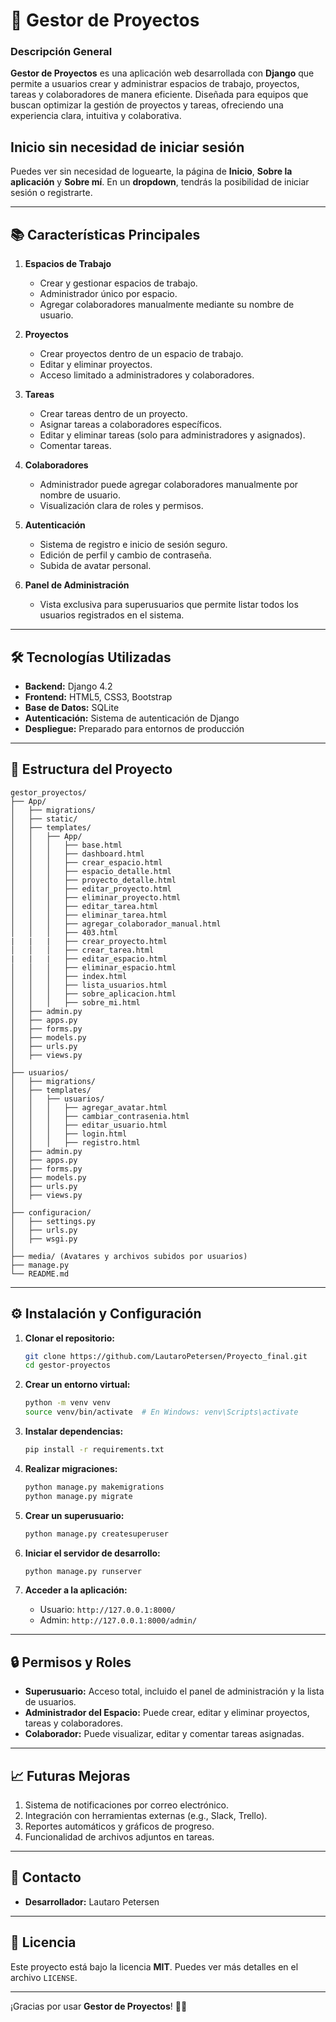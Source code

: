 # 🚀 **Gestor de Proyectos**

### **Descripción General**
**Gestor de Proyectos** es una aplicación web desarrollada con **Django** que permite a usuarios crear y administrar espacios de trabajo, proyectos, tareas y colaboradores de manera eficiente. Diseñada para equipos que buscan optimizar la gestión de proyectos y tareas, ofreciendo una experiencia clara, intuitiva y colaborativa.

## Inicio sin necesidad de iniciar sesión
Puedes ver sin necesidad de loguearte, la página de **Inicio**, **Sobre la aplicación** y **Sobre mí**. En un **dropdown**, tendrás la posibilidad de iniciar sesión o registrarte.

---

## 📚 **Características Principales**
1. **Espacios de Trabajo**  
   - Crear y gestionar espacios de trabajo.  
   - Administrador único por espacio.  
   - Agregar colaboradores manualmente mediante su nombre de usuario.

2. **Proyectos**  
   - Crear proyectos dentro de un espacio de trabajo.  
   - Editar y eliminar proyectos.  
   - Acceso limitado a administradores y colaboradores.

3. **Tareas**  
   - Crear tareas dentro de un proyecto.  
   - Asignar tareas a colaboradores específicos.  
   - Editar y eliminar tareas (solo para administradores y asignados).  
   - Comentar tareas.

4. **Colaboradores**  
   - Administrador puede agregar colaboradores manualmente por nombre de usuario.  
   - Visualización clara de roles y permisos.

5. **Autenticación**  
   - Sistema de registro e inicio de sesión seguro.  
   - Edición de perfil y cambio de contraseña.  
   - Subida de avatar personal.

6. **Panel de Administración**  
   - Vista exclusiva para superusuarios que permite listar todos los usuarios registrados en el sistema.

---

## 🛠️ **Tecnologías Utilizadas**
- **Backend:** Django 4.2  
- **Frontend:** HTML5, CSS3, Bootstrap  
- **Base de Datos:** SQLite  
- **Autenticación:** Sistema de autenticación de Django  
- **Despliegue:** Preparado para entornos de producción  

---

## 📂 **Estructura del Proyecto**
```
gestor_proyectos/
├── App/
│   ├── migrations/
│   ├── static/
│   ├── templates/
│   │   ├── App/
│   │   │   ├── base.html
│   │   │   ├── dashboard.html
│   │   │   ├── crear_espacio.html
│   │   │   ├── espacio_detalle.html
│   │   │   ├── proyecto_detalle.html
│   │   │   ├── editar_proyecto.html
│   │   │   ├── eliminar_proyecto.html
│   │   │   ├── editar_tarea.html
│   │   │   ├── eliminar_tarea.html
│   │   │   ├── agregar_colaborador_manual.html
│   │   │   ├── 403.html
|   |   |   ├── crear_proyecto.html
│   │   │   ├── crear_tarea.html
|   |   |   ├── editar_espacio.html
│   │   │   ├── eliminar_espacio.html
│   │   │   ├── index.html
│   │   │   ├── lista_usuarios.html
│   │   │   ├── sobre_aplicacion.html
│   │   │   ├── sobre_mi.html
│   ├── admin.py
│   ├── apps.py
│   ├── forms.py
│   ├── models.py
│   ├── urls.py
│   ├── views.py
│
├── usuarios/
│   ├── migrations/
│   ├── templates/
│   │   ├── usuarios/
│   │   │   ├── agregar_avatar.html
│   │   │   ├── cambiar_contrasenia.html
│   │   │   ├── editar_usuario.html
│   │   │   ├── login.html
│   │   │   ├── registro.html
│   ├── admin.py
│   ├── apps.py
│   ├── forms.py
│   ├── models.py
│   ├── urls.py
│   ├── views.py
│
├── configuracion/
│   ├── settings.py
│   ├── urls.py
│   ├── wsgi.py
│
├── media/ (Avatares y archivos subidos por usuarios)
├── manage.py
└── README.md
```

---

## ⚙️ **Instalación y Configuración**
1. **Clonar el repositorio:**  
   ```bash
   git clone https://github.com/LautaroPetersen/Proyecto_final.git
   cd gestor-proyectos
   ```

2. **Crear un entorno virtual:**  
   ```bash
   python -m venv venv
   source venv/bin/activate  # En Windows: venv\Scripts\activate
   ```

3. **Instalar dependencias:**  
   ```bash
   pip install -r requirements.txt
   ```

4. **Realizar migraciones:**  
   ```bash
   python manage.py makemigrations
   python manage.py migrate
   ```

5. **Crear un superusuario:**  
   ```bash
   python manage.py createsuperuser
   ```

6. **Iniciar el servidor de desarrollo:**  
   ```bash
   python manage.py runserver
   ```

7. **Acceder a la aplicación:**  
   - Usuario: `http://127.0.0.1:8000/`  
   - Admin: `http://127.0.0.1:8000/admin/`

---

## 🔒 **Permisos y Roles**
- **Superusuario:** Acceso total, incluido el panel de administración y la lista de usuarios.  
- **Administrador del Espacio:** Puede crear, editar y eliminar proyectos, tareas y colaboradores.  
- **Colaborador:** Puede visualizar, editar y comentar tareas asignadas.  

---

## 📈 **Futuras Mejoras**
1. Sistema de notificaciones por correo electrónico.  
2. Integración con herramientas externas (e.g., Slack, Trello).  
3. Reportes automáticos y gráficos de progreso.  
4. Funcionalidad de archivos adjuntos en tareas.  

---

## 📧 **Contacto**
- **Desarrollador:** Lautaro Petersen  


---

## 📝 **Licencia**
Este proyecto está bajo la licencia **MIT**. Puedes ver más detalles en el archivo `LICENSE`.

---

¡Gracias por usar **Gestor de Proyectos**! 🚀✨
